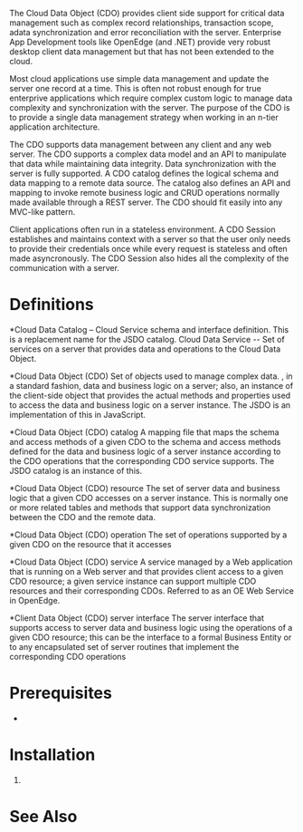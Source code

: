 The Cloud Data Object (CDO) provides client side support for critical data management such as complex record relationships, transaction scope, adata synchronization and error reconciliation with the server. Enterprise App Development tools like OpenEdge (and .NET) provide very robust desktop client data management but that has not been extended to the cloud.

Most cloud applications use simple data management and update the server one record at a time. This is often not robust enough for true enterprive applications which require complex custom logic to manage data complexity and synchronization with the server. The purpose of the CDO is to provide a single data management strategy when working in an n-tier application architecture.

The CDO supports data management between any client and any web server. The CDO supports a complex data model and an API to manipulate that data while maintaining data integrity. Data synchronization with the server is fully supported. A CDO catalog defines the logical schema and data mapping to a remote data source. The catalog also defines an API and mapping to invoke remote business logic and CRUD operations normally made available through a REST server. The CDO should fit easily into any MVC-like pattern.

Client applications often run in a stateless environment. A CDO Session establishes and maintains context with a server so that the user only needs to provide their credentials once while every request is stateless and often made asyncronously. The CDO Session also hides all the complexity of the communication with a server. 

# Definitions

*Cloud Data Catalog – Cloud Service schema and interface definition. This is a replacement name for the JSDO catalog.
Cloud Data Service --  Set of services on a server that provides data and operations to the Cloud Data Object.

*Cloud Data Object (CDO)	Set of objects used to manage complex data. , in a standard fashion, data and business logic on a server; also, an instance of the client-side object that provides the actual methods and properties used to access the data and business logic on a server instance. The JSDO is an implementation of this in JavaScript.

*Cloud Data Object (CDO) catalog	A mapping file that maps the schema and access methods of a given CDO to the schema and access methods defined for the data and business logic of a server instance according to the CDO operations that the corresponding CDO service supports. The JSDO catalog is an instance of this.

*Cloud Data Object (CDO) resource	The set of server data and business logic that a given CDO accesses on a server instance. This is normally one or more related tables and methods that support data synchronization between the CDO and the remote data.

*Cloud Data Object (CDO) operation	The set of operations supported by a given CDO on the resource that it accesses

*Cloud Data Object (CDO) service	A service managed by a Web application that is running on a Web server and that provides client access to a given CDO resource; a given service instance can support multiple CDO resources and their corresponding CDOs. Referred to as an OE Web Service in OpenEdge.

*Client Data Object (CDO) server interface	The server interface that supports access to server data and business logic using the operations of a given CDO resource; this can be the interface to a formal Business Entity or to any encapsulated set of server routines that implement the corresponding CDO operations


# Prerequisites

- 

# Installation

1. 

# See Also

